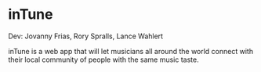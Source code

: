 # inTune
Dev:
Jovanny Frias,
Rory Spralls,
Lance Wahlert

inTune is a web app that will let musicians all around the world connect with their local community of people with the same music taste.
